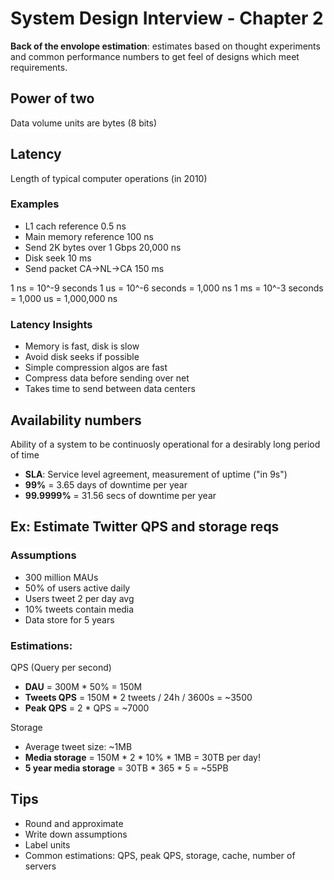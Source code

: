 
# System Design Interview - Chapter 2

**Back of the envolope estimation**: estimates based on thought experiments and common performance numbers to get feel of designs which meet requirements.

## Power of two
Data volume units are bytes (8 bits)

## Latency
Length of typical computer operations (in 2010)

### Examples
- L1 cach reference         0.5 ns
- Main memory reference     100 ns
- Send 2K bytes over 1 Gbps 20,000 ns
- Disk seek                 10 ms
- Send packet CA->NL->CA    150 ms

1 ns = 10^-9 seconds
1 us = 10^-6 seconds = 1,000 ns
1 ms = 10^-3 seconds = 1,000 us = 1,000,000 ns

### Latency Insights
- Memory is fast, disk is slow
- Avoid disk seeks if possible
- Simple compression algos are fast
- Compress data before sending over net
- Takes time to send between data centers

## Availability numbers
Ability of a system to be continuosly operational for a desirably long period of time

- **SLA**: Service level agreement, measurement of uptime ("in 9s")
- **99%** = 3.65 days of downtime per year
- **99.9999%** = 31.56 secs of downtime per year

## Ex: Estimate Twitter QPS and storage reqs
### Assumptions
- 300 million MAUs
- 50% of users active daily
- Users tweet 2 per day avg
- 10% tweets contain media
- Data store for 5 years

### Estimations:
QPS (Query per second)
- **DAU** = 300M * 50% = 150M
- **Tweets QPS** = 150M * 2 tweets / 24h / 3600s = ~3500
- **Peak QPS** = 2 * QPS = ~7000

Storage
- Average tweet size: ~1MB
- **Media storage** = 150M * 2 * 10% * 1MB = 30TB per day!
- **5 year media storage** = 30TB * 365 * 5 = ~55PB

## Tips
- Round and approximate
- Write down assumptions
- Label units
- Common estimations: QPS, peak QPS, storage, cache, number of servers

